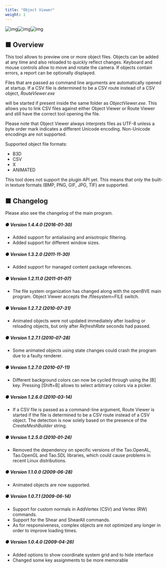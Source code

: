 ```yaml
---
title: "Object Viewer"
weight: 1
---
```


![img](/images/tool_objectviewer_screenshot_1.png)![img](/images/tool_objectviewer_screenshot_2.png)![img](/images/tool_objectviewer_screenshot_3.png)

## ■ Overview

This tool allows to preview one or more object files. Objects can be added at any time and also reloaded to quickly reflect changes. Keyboard and mouse controls allow to move and rotate the camera. If objects contain errors, a report can be optionally displayed.

Files that are passed as command line arguments are automatically opened at startup. If a CSV file is determined to be a CSV route instead of a CSV object, *RouteViewer.exe*

 will be started if present inside the same folder as *ObjectViewer.exe*. This allows you to link CSV files against either Object Viewer or Route Viewer and still have the correct tool opening the file.

Please note that Object Viewer always interprets files as UTF-8 unless a byte order mark indicates a different Unicode encoding. Non-Unicode encodings are not supported.

Supported object file formats:

- B3D
- CSV
- X
- ANIMATED

This tool does not support the plugin API yet. This means that only the built-in texture formats (BMP, PNG, GIF, JPG, TIF) are supported.

## ■ Changelog

Please also see the changelog of the main program.

##### ● Version 1.4.4.0 (2016-01-30)

- Added support for antialiasing and anisotropic filtering.  
- Added support for different window sizes.  

##### ● Version 1.3.2.0 (2011-11-30)

- Added support for managed content package references.  

##### ● Version 1.2.11.0 (2011-01-07)

- The file system organization has changed along with the openBVE main program. Object Viewer accepts the /filesystem=FILE switch.

##### ● Version 1.2.7.2 (2010-07-31)

- Animated objects were not updated immediately after loading or reloading objects, but only after *RefreshRate* seconds had passed.

##### ● Version 1.2.7.1 (2010-07-28)

- Some animated objects using state changes could crash the program due to a faulty renderer.

##### ● Version 1.2.7.0 (2010-07-11)

- Different background colors can now be cycled through using the [B] key. Pressing [Shift+B] allows to select arbitrary colors via a picker.

##### ● Version 1.2.6.0 (2010-03-14)

- If a CSV file is passed as a command-line argument, Route Viewer is started if the file is determined to be a CSV route instead of a CSV object. The detection is now solely based on the presence of the *CreateMeshBuilder* string.

##### ● Version 1.2.5.0 (2010-01-24)

- Removed the dependency on specific versions of the Tao.OpenAL, Tao.OpenGL and Tao.SDL libraries, which could cause problems in recent Linux distributions.

##### ● Version 1.1.0.0 (2009-06-28)

- Animated objects are now supported.  

##### ● Version 1.0.7.1 (2009-06-14)

- Support for custom normals in AddVertex (CSV) and Vertex (RW) commands.
- Support for the Shear and ShearAll commands.
- As for responsiveness, complex objects are not optimized any longer in order to improve loading times.

##### ● Version 1.0.4.0 (2009-04-26)

- Added options to show coordinate system grid and to hide interface
- Changed some key assignments to be more memorable
